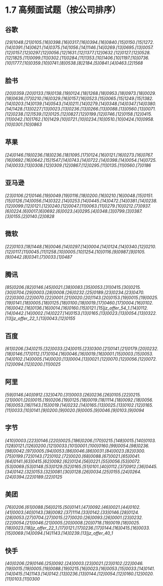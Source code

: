 # 1.7 高频面试题（按公司排序）

## 谷歌

###### [29]1048.[21]0105.[16]0398.[16]0317.[16]0394.[16]0840.[15]0150.[15]1272.[14]0391.[14]0621.[14]0375.[14]1056.[14]1146.[14]0269.[13]0695.[13]0057.[12]0157.[12]0297.[12]0056.[12]1631.[12]1377.[12]0632.[12]0127.[12]0528.[12]1825.[11]0099.[11]0302.[11]0284.[11]1353.[10]1406.[10]1197.[10]0736.[10]1777.[10]0359.[10]0741.[8]0538.[8]2184.[5]0841.[4]0463.[2]1568

## 脸书

###### [20]0359.[20]0133.[19]0138.[19]0124.[18]1268.[18]0953.[18]0973.[18]0029.[18]0636.[17]0210.[16]0329.[16]0157.[16]0523.[15]0065.[15]1249.[15]1382.[14]0203.[14]0139.[14]0543.[14]0211.[14]0279.[14]0348.[14]0347.[14]0380.[14]1428.[13]0227.[13]0023.[13]0236.[13]0266.[13]0088.[13]0560.[13]0071.[12]0238.[12]1539.[12]0125.[12]0827.[12]0199.[12]0746.[12]0158.[12]0415.[11]0042.[10]1762.[10]1429.[10]0721.[10]0234.[10]0510.[10]0424.[10]0958.[10]0301.[10]0863

## 苹果

###### [24]0146.[19]0236.[18]0236.[18]1095.[17]0124.[16]0121.[16]0273.[16]0767.[16]0692.[16]0642.[15]1547.[14]0743.[14]0722.[14]0398.[14]0054.[14]0725.[14]0033.[13]0308.[12]0309.[12]0867.[12]0295.[11]0135.[11]0560.[7]0186

## 亚马逊

###### [23]0106.[21]0146.[19]0049.[19]0116.[18]0200.[16]0210.[16]0048.[15]0151.[15]0126.[14]0056.[14]0322.[14]0253.[14]0445.[14]0472.[14]0381.[14]0238.[12]0099.[12]0121.[12]0240.[12]0047.[11]0063.[11]0279.[10]0212.[7]0937.[6]0224.[6]0017.[6]0692.[6]0023.[4]0295.[4]0348.[3]0799.[3]0387.[3]0155.[2]0140.[2]0828

## 微软

###### [22]0103.[18]1448.[16]0046.[14]0297.[14]0004.[14]0124.[14]0340.[12]0210.[12]0117.[11]0045.[11]1258.[10]0005.[10]1254.[10]0116.[9]0987.[9]0105.[9]0442.[8]0341.[7]0033.[1]0487

## 腾讯

###### [85]0206.[82]0146.[45]0021.[38]0083.[35]0053.[31]0415.[30]0215.[30]0704.[29]0003.[28]0008.[26]0232.[25]0189.[23]0234.[23]0470.[22]0300.[22]0070.[22]0001.[21]0020.[20]1143.[20]0153.[19]0015.[19]0025.[19]0141.[18]0005.[18]0125.[18]0100.[18]0019.[17]0460.[17]0004.[16]0102.[16]0042.[16]0136.[16]0014.[16]0160.[15]0121.[15]jz_offer_54_1.[14]0112.[14]0442.[14]0002.[14]0227.[14]0153.[13]0165.[13]0023.[13]0054.[13]0322.[13]jz_offer_22_1.[13]0043.[12]0155

## 百度

###### [61]0206.[34]0215.[32]0033.[24]0015.[23]0300.[21]0141.[21]0179.[20]0232.[18]0146.[17]0112.[17]0104.[16]0046.[16]0019.[16]0001.[15]0003.[15]0053.[14]0102.[14]0005.[14]0020.[13]0004.[13]0021.[12]0070.[12]0056.[12]0072.[12]0094.[12]0200.[11]0025

## 阿里

###### [59]0146.[40]0912.[32]0470.[31]0003.[26]0236.[26]0105.[22]0215.[21]0001.[20]0015.[19]0206.[19]0125.[18]0019.[18]1114.[18]0092.[18]0056.[16]0053.[16]1143.[15]0019.[14]0232.[14]0165.[13]0025.[13]0102.[12]0165.[11]0033.[10]0141.[9]0200.[9]0020.[9]0005.[9]0046.[9]0103.[9]0094

## 字节

###### [410]0003.[223]0146.[220]0025.[186]0206.[170]0215.[148]0015.[140]0103.[128]0121.[126]0200.[121]0033.[101]0001.[100]0160.[99]0054.[98]0236.[98]0042.[97]0005.[94]0053.[86]0046.[86]0031.[84]0023.[82]0300.[75]0199.[72]0143.[72]0102.[72]0020.[68]0088.[67]0021.[65]0041.[64]0141.[63]0415.[62]0092.[62]0124.[56]0221.[55]0056.[53]0072.[53]0069.[53]0148.[53]0129.[52]0165.[51]0101.[40]0112.[37]0912.[36]0445.[34]0142.[32]0153.[32]0081.[30]0128.[26]0034.[25]0155.[24]0264.[24]0394.[22]0189.[22]0125

## 美团

###### [76]0206.[61]0088.[56]0215.[50]0141.[47]0092.[46]0021.[44]0102.[41]0003.[40]0143.[38]0082.[37]1114.[33]0142.[33]0146.[28]0124.[28]0053.[27]0704.[27]0015.[27]0020.[26]0093.[26]0001.[23]0232.[22]0054.[21]0046.[21]0005.[20]0008.[20]0718.[19]0019.[18]0025.[18]0023.[18]jz_offer_22_1.[17]0121.[17]0236.[17]0144.[16]0415.[16]0033.[15]0069.[14]0094.[14]1143.[14]0239.[13]jz_offer_40_1

## 快手

###### [40]0206.[29]0146.[25]0092.[24]0003.[23]0021.[23]0102.[22]0046.[19]0015.[19]0005.[19]0088.[19]0215.[16]0023.[16]0053.[15]0033.[14]0141.[14]0415.[14]1143.[14]0142.[13]0236.[13]0144.[12]0054.[12]0160.[12]0020.[11]0103.[11]0300
